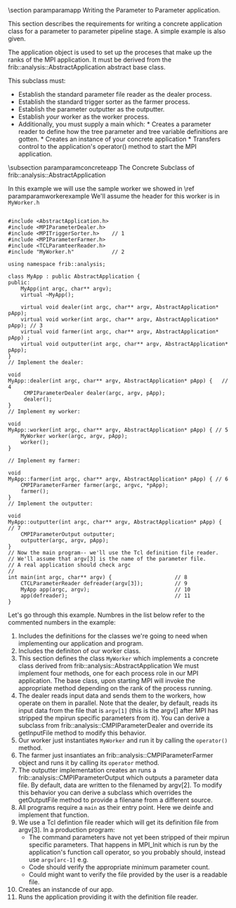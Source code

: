 \section paramparamapp  Writing the Parameter to Parameter application.

This section describes the requirements for writing a concrete application
class for a parameter to parameter pipeline stage.  A simple example is
also given.

The application object is used to set up the proceses that make up the ranks of the
MPI application.  It must be derived from the
frib::analysis::AbstractApplication abstract base class.

This subclass must:

*    Establish the standard parameter file reader as the dealer process.
*    Establish the standard trigger sorter as the farmer process.
*    Establish the parameter outputter as the outputter.
*    Establish *your* worker as the worker process.
*    Additionally, you must supply a main which:
    *    Creates a parameter reader to define how the  tree parameter and tree variable
definitions are gotten.
    *    Creates an instance of your concrete application
    *    Transfers control to the application's operator() method to start the
MPI application.

\subsection paramparamconcreteapp The Concrete Subclass of frib::analysis::AbstractApplication

In this example we will use the sample worker we showed in \ref paramparamworkerexample
We'll assume the header for this worker is  in `MyWorker.h`

```

#include <AbstractApplication.h>
#include <MPIParameterDealer.h>
#include <MPITriggerSorter.h>    // 1
#include <MPIParameterFarmer.h>
#include <TCLParamteerReader.h>
#include "MyWorker.h"            // 2

using namespace frib::analysis;

class MyApp : public AbstractApplication {
public:
    MyApp(int argc, char** argv);
    virtual ~MyApp();
    
    virtual void dealer(int argc, char** argv, AbstractApplication* pApp);
    virtual void worker(int argc, char** argv, AbstractApplication* pApp); // 3
    virtual void farmer(int argc, char** argv, AbstractApplication* pApp) ;
    virtual void outputter(int argc, char** argv, AbstractApplication* pApp);
}
// Implement the dealer:

void
MyApp::dealer(int argc, char** argv, AbstractApplication* pApp) {   // 4
     CMPIParameterDealer dealer(argc, argv, pApp);
     dealer();
}
// Implement my worker:

void
MyApp::worker(int argc, char** argv, AbstractApplication* pApp) { // 5
    MyWorker worker(argc, argv, pApp);
    worker();
}

// Implement my farmer:

void
MyApp::farmer(int argc, char** argv, AbstractApplication* pApp) { // 6
    CMPIParameterFarmer farmer(argc, argvc, *pApp);
    farmer();
}
// Implement the outputter:

void
MyApp::outputter(int argc, char** argv, AbstractApplication* pApp) { // 7
    CMPIParameterOutput outputter;
    outputter(argc, argv, pApp);
}
// Now the main program-- we'll use the Tcl definition file reader.
// We'll assume that argv[3] is the name of the parameter file.
// A real application should check argc
//
int main(int argc, char** argv) {                    // 8
    CTCLParameterReader defreader(argv[3]);          // 9
    MyApp app(argc, argv);                           // 10
    app(defreader);                                  // 11
}
```
Let's go through this example.   Numbres in the list below refer to the commented
numbers in the example:

1.   Includes the definitions for the classes we're going to need when implementing
our application and program.
2.   Includes the definiton of our worker class.
3.   This section defines the class `MyWorker` which implements a concrete
class derived from frib::analysis::AbstractApplication  We must implement four
methods, one for each process role in our MPI application.  The base class, upon
starting MPI will invoke the appropriate method depending on the rank of the
process running.
4.    The dealer reads input data and sends them to the workers, how operate on them
in parallel.  Note that the dealer, by default, reads its input data from the file
that is `argv[1]`  (this is the argv[] after MPI has stripped the mpirun specific
parameters from it).   You can derive a subclass from frib::analysis::CMPIParameterDealer
and override its getInputFile method to modify this behavior.
5.    Our worker just instantiates `MyWorker` and run it by calling the
`operator()` method.
6.    The farmer just insantiates an frib::analysis::CMPIParameterFarmer object
and runs it by calling its `operator` method.
7.    The outputter implementation creates an runs a
frib::analysis::CMPIParameterOutput which outputs a parameter data file.
By default, data are written to the filenamed by
argv[2].  To modify this behavior you can derive a subclass which overrides
the getOutputFile method to provide a filenane from a different source.
8.  All programs require a `main` as their entry point.  Here we deinfe and
implement that function.
9.  We use a Tcl defintion file reader which will get its definition file from
argv[3].  In a production program:
    *   The command parameters have not yet been stripped of their mpirun
specific parameters.  That happens in MPI_Init which is run by the application's
function call operator, so you probably should, instead use `argv[arc-1]` e.g.
    *    Code should verify the appropriate minimum parameter count.
    *    Could might want to verify the file provided by the user is a readable file.
10.    Creates an instancde of our app.
11.    Runs the application providing it with the definition file reader.





